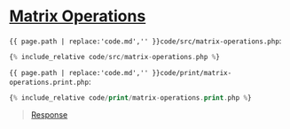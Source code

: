 # [Matrix Operations](code.zip)

`{{ page.path | replace:'code.md','' }}code/src/matrix-operations.php`:

```php
{% include_relative code/src/matrix-operations.php %}
```

`{{ page.path | replace:'code.md','' }}code/print/matrix-operations.print.php`:

```php
{% include_relative code/print/matrix-operations.print.php %}
```

> [Response](response/src/matrix-operations.php)
